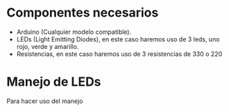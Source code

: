 # Componentes necesarios

- Arduino (Cualquier modelo compatible).
- LEDs (Light Emitting Diodes), en este caso haremos uso de 3 leds, uno rojo, verde y amarillo.
- Resistencias, en este caso haremos uso de 3 resistencias de 330 o 220 
# Manejo de LEDs

Para hacer uso del manejo 